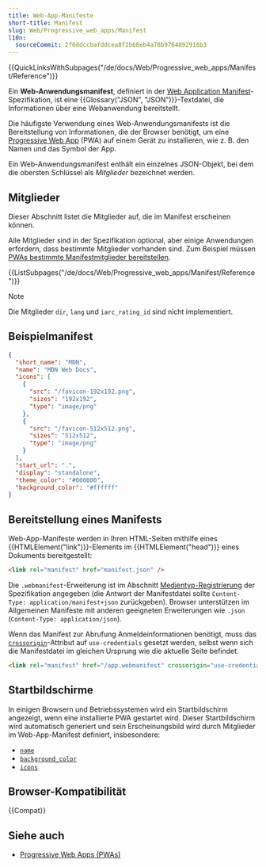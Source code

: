```yaml
---
title: Web-App-Manifeste
short-title: Manifest
slug: Web/Progressive_web_apps/Manifest
l10n:
  sourceCommit: 2f6ddccbafddcea8f2b68eb4a78b9764892916b3
---
```


{{QuickLinksWithSubpages("/de/docs/Web/Progressive_web_apps/Manifest/Reference")}}

Ein **Web-Anwendungsmanifest**, definiert in der [Web Application Manifest](https://w3c.github.io/manifest/)-Spezifikation, ist eine {{Glossary("JSON", "JSON")}}-Textdatei, die Informationen über eine Webanwendung bereitstellt.

Die häufigste Verwendung eines Web-Anwendungsmanifests ist die Bereitstellung von Informationen, die der Browser benötigt, um eine [Progressive Web App](/de/docs/Web/Progressive_web_apps) (PWA) auf einem Gerät zu installieren, wie z. B. den Namen und das Symbol der App.

Ein Web-Anwendungsmanifest enthält ein einzelnes JSON-Objekt, bei dem die obersten Schlüssel als _Mitglieder_ bezeichnet werden.

## Mitglieder

Dieser Abschnitt listet die Mitglieder auf, die im Manifest erscheinen können.

Alle Mitglieder sind in der Spezifikation optional, aber einige Anwendungen erfordern, dass bestimmte Mitglieder vorhanden sind. Zum Beispiel müssen [PWAs bestimmte Manifestmitglieder bereitstellen](/de/docs/Web/Progressive_web_apps/Guides/Making_PWAs_installable#required_manifest_members).

{{ListSubpages("/de/docs/Web/Progressive_web_apps/Manifest/Reference")}}

> [!NOTE]
> Die Mitglieder `dir`, `lang` und `iarc_rating_id` sind nicht implementiert.

## Beispielmanifest

```json
{
  "short_name": "MDN",
  "name": "MDN Web Docs",
  "icons": [
    {
      "src": "/favicon-192x192.png",
      "sizes": "192x192",
      "type": "image/png"
    },
    {
      "src": "/favicon-512x512.png",
      "sizes": "512x512",
      "type": "image/png"
    }
  ],
  "start_url": ".",
  "display": "standalone",
  "theme_color": "#000000",
  "background_color": "#ffffff"
}
```

## Bereitstellung eines Manifests

Web-App-Manifeste werden in Ihren HTML-Seiten mithilfe eines {{HTMLElement("link")}}-Elements im {{HTMLElement("head")}} eines Dokuments bereitgestellt:

```html
<link rel="manifest" href="manifest.json" />
```

Die `.webmanifest`-Erweiterung ist im Abschnitt [Medientyp-Registrierung](https://w3c.github.io/manifest/#media-type-registration) der Spezifikation angegeben (die Antwort der Manifestdatei sollte `Content-Type: application/manifest+json` zurückgeben). Browser unterstützen im Allgemeinen Manifeste mit anderen geeigneten Erweiterungen wie `.json` (`Content-Type: application/json`).

Wenn das Manifest zur Abrufung Anmeldeinformationen benötigt, muss das [`crossorigin`](/de/docs/Web/HTML/Attributes/crossorigin)-Attribut auf `use-credentials` gesetzt werden, selbst wenn sich die Manifestdatei im gleichen Ursprung wie die aktuelle Seite befindet.

```html
<link rel="manifest" href="/app.webmanifest" crossorigin="use-credentials" />
```

## Startbildschirme

In einigen Browsern und Betriebssystemen wird ein Startbildschirm angezeigt, wenn eine installierte PWA gestartet wird. Dieser Startbildschirm wird automatisch generiert und sein Erscheinungsbild wird durch Mitglieder im Web-App-Manifest definiert, insbesondere:

- [`name`](/de/docs/Web/Progressive_web_apps/Manifest/Reference/name)
- [`background_color`](/de/docs/Web/Progressive_web_apps/Manifest/Reference/background_color)
- [`icons`](/de/docs/Web/Progressive_web_apps/Manifest/Reference/icons)

## Browser-Kompatibilität

{{Compat}}

## Siehe auch

- [Progressive Web Apps (PWAs)](/de/docs/Web/Progressive_web_apps)
